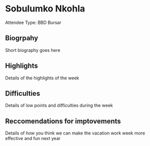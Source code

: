 # Sobulumko Nkohla

Attendee Type: BBD Bursar 

## Biogrpahy

Short biography goes here

## Highlights

Details of the highlights of the week

## Difficulties

Details of low points and difficulties during the week

## Reccomendations for imptovements

Details of how you think we can make the vacation work week more effective and fun next year